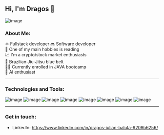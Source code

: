 ## Hi, I'm Dragos 👋

![image](https://r4.wallpaperflare.com/wallpaper/385/939/726/michelangelo-the-creation-of-adam-fresco-michelangelo-museum-the-sistine-chapel-wallpaper-05ecd075b5e2241a3f99d3e998f2b873.jpg)

### About Me:
⚛️ Fullstack developer 🔜 Software developer <br>
📗 One of my main hobbies is reading <br>
📈 I'm a crypto/stock market enthusiasts <br>
🥋 Brazilian Jiu-Jitsu blue belt <br>
🧑‍💻 Currently enrolled in JAVA bootcamp <br>
🤖 AI enthusiast <br>


<hr>

### Technologies and Tools:
![image](https://github.com/Gaspair/Gaspair/assets/84362852/1159ef8f-1bac-4fb1-9b5e-c9f3671b21f4)
![image](https://github.com/Gaspair/Gaspair/assets/84362852/d7540f83-ef4f-4b7a-a01d-9d87776237ec)
![image](https://github.com/Gaspair/Gaspair/assets/84362852/6cc558e8-f268-46f6-9e5f-e3fad2ed4fe8)
![image](https://github.com/Gaspair/Gaspair/assets/84362852/562fbd9b-7020-437c-b700-6a5c7ad46957)
![image](https://github.com/Gaspair/Gaspair/assets/84362852/84299d63-7d25-484c-9efa-cec3c26aa473)
![image](https://github.com/Gaspair/Gaspair/assets/84362852/ff833b9a-6c0d-4411-af96-6f381e7c4445)
![image](https://cdn.iconscout.com/icon/free/png-64/sass-226054.png)
![image](https://cdn.iconscout.com/icon/free/png-64/visual-studio-code-1868941-1583105.png)

<hr>

### Get in touch: 
- LinkedIn: https://www.linkedin.com/in/dragos-iulian-baluta-9209b6256/
